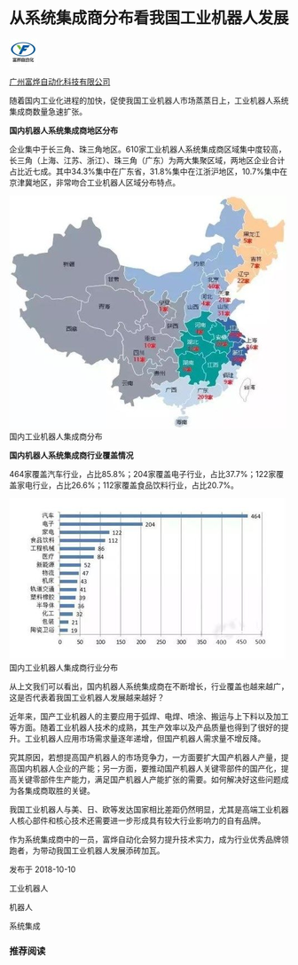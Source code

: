 # 从系统集成商分布看我国工业机器人发展

[![广州富烨自动化科技有限公司](assets/v2-d1df7756d21d83d1b64d9f2f34018690_xs.jpg)](https://www.zhihu.com/org/yan-zhou-fu-ye-zi-dong-hua-ke-ji-you-xian-gong-si)

[广州富烨自动化科技有限公司](https://www.zhihu.com/org/yan-zhou-fu-ye-zi-dong-hua-ke-ji-you-xian-gong-si)





随着国内工业化进程的加快，促使我国工业机器人市场蒸蒸日上，工业机器人系统集成商数量急速扩张。

**国内机器人系统集成商地区分布**

企业集中于长三角、珠三角地区。610家工业机器人系统集成商区域集中度较高，长三角（上海、江苏、浙江）、珠三角（广东）为两大集聚区域，两地区企业合计占比近七成。其中34.3%集中在广东省，31.8%集中在江浙沪地区，10.7%集中在京津冀地区，非常吻合工业机器人区域分布特点。

![img](assets/v2-b9491d67205e95fb49b61c1bfc46c79c_hd.jpg)国内工业机器人集成商分布



**国内机器人系统集成商行业覆盖情况**

464家覆盖汽车行业，占比85.8%；204家覆盖电子行业，占比37.7%；122家覆盖家电行业，占比26.6%；112家覆盖食品饮料行业，占比20.7%。

![img](assets/v2-5650cc2b722ff6e00b318b426f803d14_hd.jpg)国内工业机器人集成商行业分布



从上文我们可以看出，国内机器人系统集成商在不断增长，行业覆盖也越来越广，这是否代表着我国工业机器人发展越来越好？



近年来，国产工业机器人的主要应用于弧焊、电焊、喷涂、搬运与上下料以及加工等方面。随着工业机器人技术的成熟，其生产效率以及产品质量也得到了很好的提升。工业机器人应用市场需求量逐年递增，但国产机器人需求量不增反降。

究其原因，若想提高国产机器人的市场竞争力，一方面要扩大国产机器人产量，提高国内机器人企业的产能；另一方面，要推动国产机器人关键零部件的国产化，提高关键零部件生产能力，满足国产机器人产能扩张的需要。如何解决好这些问题成为各集成商取胜的关键。



我国工业机器人与美、日、欧等发达国家相比差距仍然明显，尤其是高端工业机器人核心部件和核心技术还需要进一步形成具有较大行业影响力的自有品牌。



作为系统集成商中的一员，富烨自动化会努力提升技术实力，成为行业优秀品牌领跑者，为带动我国工业机器人发展添砖加瓦。

发布于 2018-10-10

工业机器人

机器人

系统集成







### 推荐阅读